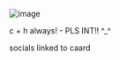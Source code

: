 ![image](https://github.com/user-attachments/assets/67f4a4ea-be2a-4b53-964e-15677ca27a9f)


c + h always! - PLS INT!! ^_^

socials linked to caard
